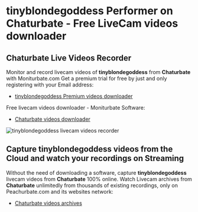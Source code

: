 # tinyblondegoddess Performer on Chaturbate - Free LiveCam videos downloader

## Chaturbate Live Videos Recorder

Monitor and record livecam videos of **tinyblondegoddess** from **Chaturbate** with Moniturbate.com
Get a premium trial for free by just and only registering with your Email address:
* [tinyblondegoddess Premium videos downloader](https://moniturbate.com/request-demo-licence-key.html)

Free livecam videos downloader - Moniturbate Software:
* [Chaturbate videos downloader](https://moniturbate.com/moniturbate-download-software.html)

![tinyblondegoddess livecam videos recorder](https://peachurnet.com/templates/moniturbate-software.png)


## Capture tinyblondegoddess videos from the Cloud and watch your recordings on Streaming

Without the need of downloading a software, capture **tinyblondegoddess** livecam videos from **Chaturbate** 100% online.
Watch Livecam archives from **Chaturbate** unlimitedly from thousands of existing recordings, only on Peachurbate.com and its websites network:
* [Chaturbate videos archives](https://peachurnet.com/)
